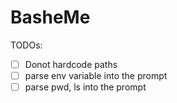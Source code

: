 # BasheMe

TODOs:
- [ ] Donot hardcode paths
- [ ] parse env variable into the prompt
- [ ] parse pwd, ls into the prompt